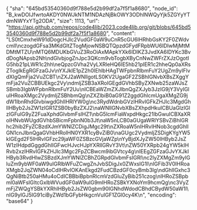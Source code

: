 {
  "sha": "645bd53540360d9f788e5d2b99df2a7f5f1a8680",
  "node_id": "B_kwDOIJfwrtoAKDY0NWJkNTM1NDAzNjBkOWY3ODhlNWQyYjk5ZGYyYTdmNWYxYTg2ODA",
  "size": 1113,
  "url": "https://api.github.com/repos/code4lib/2023.code4lib.org/git/blobs/645bd53540360d9f788e5d2b99df2a7f5f1a8680",
  "content": "LS0tCmxheW91dDogcHJlc2VudGF0aW9uCnR5cGU6IHRhbGsKY2F0ZWdvcmll\nczogdGFsa3MKdGltZTogMjowNSBQTQpzdGFydFRpbWU6IDIwMjMtMDMtMTZU\nMTQ6MDUKbGVuZ3RoOiAxMApkYXk6IDIKZ3JvdXA6IDYKc3BvdDogNApsb2Nh\ndGlvbjogZnJpc3QKcm9vbTogbXByCnNwZWFrZXJzOgotIG5hb21pLWR1c2hh\neQpzcGVha2VyLXRleHQ6IE5hb21pIER1c2hheQp0aXRsZTogIkEgRGFzaGJv\nYXJkIE1pZ2h0IEhlbHAgTWFpbnRlbmFuY2UgZm9yIFlvdXIgQmFja2VuZCBT\nZXJ2aWNlIgotLS0KV2UgaGF2ZSBhIGNvbXBsZXggYmFja2VuZCBBUEkgc2Vy\ndmljZSB3aXRoIGEgdGVhbSByZXNwb25zaWJsZSBmb3IgbWFpbnRlbmFuY2Uu\nICBEaWZmZXJlbnQgZXJyb3JzIG9jY3VyIGluIHRoaXMgc2VydmljZSBhbmQg\nZXZlbiB0aG91Z2ggdGhlcmUgaXMgZG9jdW1lbnRhdGlvbiwgdGhlIHRlYW0g\nc3RydWdnbGVzIHRvIGFkZHJlc3MgdGhlIHByb2JsZW1zIGR1ZSB0byBzZXJ2\naWNlIGNvbXBsZXhpdHkuICBUaGlzIGlzIGFuIG9yZ2FuaXphdGlvbmFsIHZ1\nbG5lcmFiaWxpdHkgc21lbGwuICBXaXRoIHNvbWUgdGVhbSBicmFpbnN0b3Jt\naW5nLCB0aGUgaWRlYSBvZiBhIGRhc2hib2FyZCBzdXJmYWNlZCDigJMgc29t\nZXRoaW5nIHRvIHNob3cgdGhlIGN1cnJlbnQgaGVhbHRoIHN0YXR1cyBvZiB0\naGUgc2VydmljZSDigKYgYW5kIGEgd2F5IHRvIGFzc29jaWF0ZSBzcGVjaWZp\nYyBjdXJyZW50IHByb2JsZW1zIHdpdGggdGhlIGFwcHJvcHJpYXRlIGRvY3Vt\nZW50YXRpb24gYW5kIHRvb2xzIHRvIGFkZHJlc3Mgc2FpZCBwcm9ibGVtcy4g\nIEEgZGFzaGJvYXJkIHByb3RvdHlwZSBzdXJmYWNlZCBhZGRpdGlvbmFsIGRl\nc2lyZXMgZm9yIGluZm9ybWF0aW9uIGRlbWFuZCwgZnJvbSDigJx0ZWxsIG1l\nIGFib3V0IHRoaXMgb2JqZWN04oCdIHRvIOKAnEkgd2FudCBzdGF0cyBmb3Ig\ndGhlIGxhc3QgNiBtb250aHMu4oCdICBBbiBpbnRlcmVzdGluZyBib251czog\nIHRoZSBpbml0aWFsIGltcGxlbWVudGF0aW9uIG9mIHRoZSBkYXNoYm9hcmQg\nc3VyZmFjZWQgYSBkYXRhIHByb2JsZW0gbm90IGNhdWdodCBhdCBydW50aW1l\nIG9yIGJ5IG91ciByZWd1bGFybHkgcnVuIGF1ZGl0cy4K\n",
  "encoding": "base64"
}
